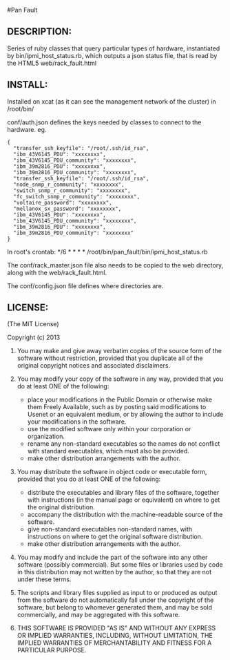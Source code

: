 #Pan Fault 

## DESCRIPTION:

Series of ruby classes that query particular types of hardware, instantiated by bin/ipmi_host_status.rb, which outputs a json status file, that is read by the HTML5 web/rack_fault.html

## INSTALL:

Installed on xcat (as it can see the management network of the cluster) in /root/bin/

conf/auth.json defines the keys needed by classes to connect to the hardware.
eg.
```
{
  "transfer_ssh_keyfile": "/root/.ssh/id_rsa",
  "ibm_43V6145_PDU": "xxxxxxxx",
  "ibm_43V6145_PDU_community": "xxxxxxxx",
  "ibm_39m2816_PDU": "xxxxxxxx",
  "ibm_39m2816_PDU_community": "xxxxxxxx",
  "transfer_ssh_keyfile": "/root/.ssh/id_rsa",
  "node_snmp_r_community": "xxxxxxxx",
  "switch_snmp_r_community": "xxxxxxxx",
  "fc_switch_snmp_r_community": "xxxxxxxx",
  "voltaire_password": "xxxxxxxx",
  "mellanox_sx_password": "xxxxxxxx",
  "ibm_43V6145_PDU": "xxxxxxxx",
  "ibm_43V6145_PDU_community": "xxxxxxxx",
  "ibm_39m2816_PDU": "xxxxxxxx",
  "ibm_39m2816_PDU_community": "xxxxxxxx"
}
```

In root's crontab:
*/6 * * * * /root/bin/pan_fault/bin/ipmi_host_status.rb

The conf/rack_master.json file also needs to be copied to the web directory, along with the web/rack_fault.html. 

The conf/config.json file defines where directories are.

## LICENSE:

(The MIT License)

Copyright (c) 2013

1. You may make and give away verbatim copies of the source form of the
   software without restriction, provided that you duplicate all of the
   original copyright notices and associated disclaimers.

2. You may modify your copy of the software in any way, provided that
   you do at least ONE of the following:
    *  place your modifications in the Public Domain or otherwise make them Freely Available, such as by posting said modifications to Usenet or an equivalent medium, or by allowing the author to include your modifications in the software.
    *  use the modified software only within your corporation or organization.
    *  rename any non-standard executables so the names do not conflict with standard executables, which must also be provided.
    *  make other distribution arrangements with the author.

3. You may distribute the software in object code or executable form, provided that you do at least ONE of the following:
    * distribute the executables and library files of the software,
  together with instructions (in the manual page or equivalent)
  on where to get the original distribution.
    * accompany the distribution with the machine-readable source of
  the software.
    * give non-standard executables non-standard names, with
        instructions on where to get the original software distribution.
    * make other distribution arrangements with the author.

4. You may modify and include the part of the software into any other
   software (possibly commercial).  But some files or libraries used by
   code in this distribution  may not written by the author, so that they 
   are not under these terms.

5. The scripts and library files supplied as input to or produced as 
   output from the software do not automatically fall under the
   copyright of the software, but belong to whomever generated them, 
   and may be sold commercially, and may be aggregated with this
   software.

6. THIS SOFTWARE IS PROVIDED "AS IS" AND WITHOUT ANY EXPRESS OR
   IMPLIED WARRANTIES, INCLUDING, WITHOUT LIMITATION, THE IMPLIED
   WARRANTIES OF MERCHANTABILITY AND FITNESS FOR A PARTICULAR
   PURPOSE.
